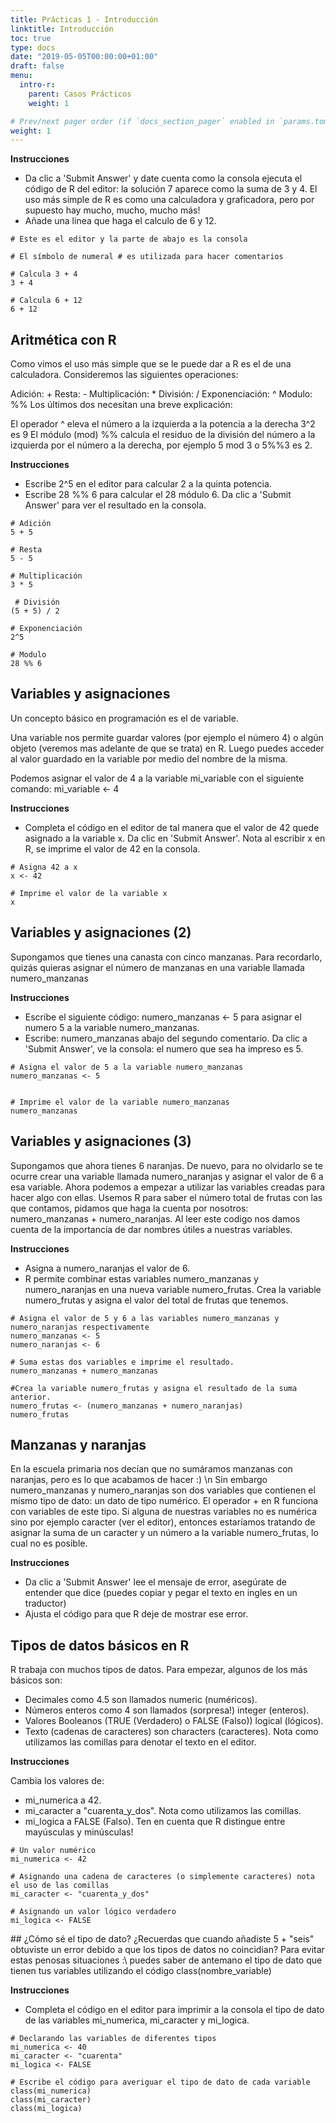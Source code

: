 ```yaml
---
title: Prácticas 1 - Introducción
linktitle: Introducción
toc: true
type: docs
date: "2019-05-05T00:00:00+01:00"
draft: false
menu:
  intro-r:
    parent: Casos Prácticos
    weight: 1

# Prev/next pager order (if `docs_section_pager` enabled in `params.toml`)
weight: 1
---
```



**Instrucciones**

- Da clic a 'Submit Answer' y date cuenta como la consola ejecuta el código de R del editor: la solución 7 aparece como la suma de 3 y 4. El uso más simple de R es como una calculadora y graficadora, pero por supuesto hay mucho, mucho, mucho más!
- Añade una linea que haga el calculo de 6 y 12.

```{r}
# Este es el editor y la parte de abajo es la consola

# El símbolo de numeral # es utilizada para hacer comentarios

# Calcula 3 + 4
3 + 4

# Calcula 6 + 12
6 + 12

```


## Aritmética con R
Como vimos el uso más simple que se le puede dar a R es el de una calculadora. Consideremos las siguientes operaciones:

Adición: +
Resta: -
Multiplicación: *
División: /
Exponenciación: ^
Modulo: %%
Los últimos dos necesitan una breve explicación:

El operador ^ eleva el número a la izquierda a la potencia a la derecha 3^2 es 9
El módulo (mod) %% calcula el residuo de la división del número a la izquierda por el número a la derecha, por ejemplo 5 mod 3 o 5%%3 es 2.

**Instrucciones**

* Escribe 2^5 en el editor para calcular 2 a la quinta potencia.
* Escribe 28 %% 6 para calcular el 28 módulo 6.
Da clic a 'Submit Answer' para ver el resultado en la consola.



```{r}
# Adición
5 + 5

# Resta
5 - 5

# Multiplicación
3 * 5

 # División
(5 + 5) / 2

# Exponenciación
2^5

# Modulo
28 %% 6
```

## Variables y asignaciones
Un concepto básico en programación es el de variable.

Una variable nos permite guardar valores (por ejemplo el número 4) o algún objeto (veremos mas adelante de que se trata) en R. Luego puedes acceder al valor guardado en la variable por medio del nombre de la misma.

Podemos asignar el valor de 4 a la variable mi_variable con el siguiente comando: mi_variable <- 4

**Instrucciones**

* Completa el código en el editor de tal manera que el valor de 42 quede asignado a la variable x. Da clic en 'Submit Answer'. Nota al escribir x en R, se imprime el valor de 42 en la consola.

```{r}
# Asigna 42 a x
x <- 42

# Imprime el valor de la variable x
x

```


## Variables y asignaciones (2)
Supongamos que tienes una canasta con cinco manzanas. Para recordarlo, quizás quieras asignar el número de manzanas en una variable llamada numero_manzanas

**Instrucciones**

* Escribe el siguiente código: numero_manzanas <- 5 para asignar el numero 5 a la variable numero_manzanas.
* Escribe: numero_manzanas abajo del segundo comentario.
Da clic a 'Submit Answer', ve la consola: el numero que sea ha impreso es 5.

```
# Asigna el valor de 5 a la variable numero_manzanas
numero_manzanas <- 5


# Imprime el valor de la variable numero_manzanas
numero_manzanas

```

## Variables y asignaciones (3)
Supongamos que ahora tienes 6 naranjas. De nuevo, para no olvidarlo se te ocurre crear una variable llamada numero_naranjas y asignar el valor de 6 a esa variable. Ahora podemos a empezar a utilizar las variables creadas para hacer algo con ellas. Usemos R para saber el número total de frutas con las que contamos, pidamos que haga la cuenta por nosotros: numero_manzanas + numero_naranjas. Al leer este codigo nos damos cuenta de la importancia de dar nombres útiles a nuestras variables.

**Instrucciones**

* Asigna a numero_naranjas el valor de 6.
* R permite combinar estas variables numero_manzanas y numero_naranjas en una nueva variable numero_frutas. Crea la variable numero_frutas y asigna el valor del total de frutas que tenemos.


```{r}
# Asigna el valor de 5 y 6 a las variables numero_manzanas y numero_naranjas respectivamente
numero_manzanas <- 5
numero_naranjas <- 6

# Suma estas dos variables e imprime el resultado.
numero_manzanas + numero_manzanas

#Crea la variable numero_frutas y asigna el resultado de la suma anterior.
numero_frutas <- (numero_manzanas + numero_naranjas)
numero_frutas
```

## Manzanas y naranjas
En la escuela primaria nos decían que no sumáramos manzanas con naranjas, pero es lo que acabamos de hacer :) \n Sin embargo numero_manzanas y numero_naranjas son dos variables que contienen el mismo tipo de dato: un dato de tipo numérico. El operador + en R funciona con variables de este tipo. Si alguna de nuestras variables no es numérica sino por ejemplo caracter (ver el editor), entonces estaríamos tratando de asignar la suma de un caracter y un número a la variable numero_frutas, lo cual no es posible.

**Instrucciones**

* Da clic a 'Submit Answer' lee el mensaje de error, asegúrate de entender que dice (puedes copiar y pegar el texto en ingles en un traductor)
* Ajusta el código para que R deje de mostrar ese error.


## Tipos de datos básicos en R
R trabaja con muchos tipos de datos. Para empezar, algunos de los más básicos son:

- Decimales como 4.5 son llamados numeric (numéricos).
- Números enteros como 4 son llamados (sorpresa!) integer (enteros).
- Valores Booleanos (TRUE (Verdadero) o FALSE (Falso)) logical (lógicos).
- Texto (cadenas de caracteres) son characters (caracteres).
Nota como utilizamos las comillas para denotar el texto en el editor.

**Instrucciones**

Cambia los valores de:

* mi_numerica a 42.
* mi_caracter a "cuarenta_y_dos". Nota como utilizamos las comillas.
* mi_logica a FALSE (Falso).
Ten en cuenta que R distingue entre mayúsculas y minúsculas!

```
# Un valor numérico
mi_numerica <- 42

# Asignando una cadena de caracteres (o simplemente caracteres) nota el uso de las comillas
mi_caracter <- "cuarenta_y_dos"

# Asignando un valor lógico verdadero
mi_logica <- FALSE
```

## ¿Cómo sé el tipo de dato?
¿Recuerdas que cuando añadiste 5 + "seis" obtuviste un error debido a que los tipos de datos no coincidian? Para evitar estas penosas situaciones :\ puedes saber de antemano el tipo de dato que tienen tus variables utilizando el código class(nombre_variable)

**Instrucciones**

* Completa el código en el editor para imprimir a la consola el tipo de dato de las variables mi_numerica, mi_caracter y mi_logica.

```
# Declarando las variables de diferentes tipos
mi_numerica <- 40
mi_caracter <- "cuarenta"
mi_logica <- FALSE

# Escribe el código para averiguar el tipo de dato de cada variable
class(mi_numerica)
class(mi_caracter)
class(mi_logica)
```
